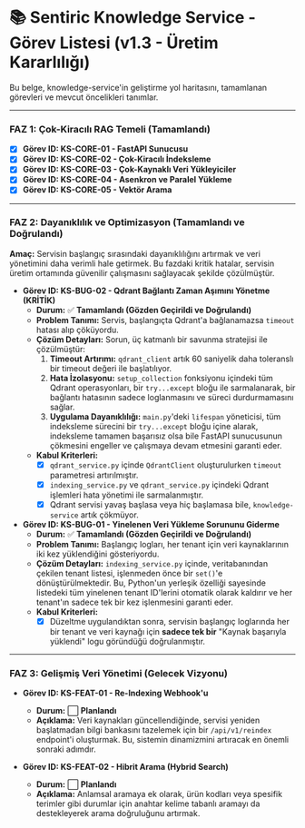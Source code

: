 # 📚 Sentiric Knowledge Service - Görev Listesi (v1.3 - Üretim Kararlılığı)

Bu belge, knowledge-service'in geliştirme yol haritasını, tamamlanan görevleri ve mevcut öncelikleri tanımlar.

---

### **FAZ 1: Çok-Kiracılı RAG Temeli (Tamamlandı)**

-   [x] **Görev ID: KS-CORE-01 - FastAPI Sunucusu**
-   [x] **Görev ID: KS-CORE-02 - Çok-Kiracılı İndeksleme**
-   [x] **Görev ID: KS-CORE-03 - Çok-Kaynaklı Veri Yükleyiciler**
-   [x] **Görev ID: KS-CORE-04 - Asenkron ve Paralel Yükleme**
-   [x] **Görev ID: KS-CORE-05 - Vektör Arama**

---

### **FAZ 2: Dayanıklılık ve Optimizasyon (Tamamlandı ve Doğrulandı)**

**Amaç:** Servisin başlangıç sırasındaki dayanıklılığını artırmak ve veri yönetimini daha verimli hale getirmek. Bu fazdaki kritik hatalar, servisin üretim ortamında güvenilir çalışmasını sağlayacak şekilde çözülmüştür.

-   **Görev ID: KS-BUG-02 - Qdrant Bağlantı Zaman Aşımını Yönetme (KRİTİK)**
    -   **Durum:** ✅ **Tamamlandı (Gözden Geçirildi ve Doğrulandı)**
    -   **Problem Tanımı:** Servis, başlangıçta Qdrant'a bağlanamazsa `timeout` hatası alıp çöküyordu.
    -   **Çözüm Detayları:** Sorun, üç katmanlı bir savunma stratejisi ile çözülmüştür:
        1.  **Timeout Artırımı:** `qdrant_client` artık 60 saniyelik daha toleranslı bir timeout değeri ile başlatılıyor.
        2.  **Hata İzolasyonu:** `setup_collection` fonksiyonu içindeki tüm Qdrant operasyonları, bir `try...except` bloğu ile sarmalanarak, bir bağlantı hatasının sadece loglanmasını ve süreci durdurmamasını sağlar.
        3.  **Uygulama Dayanıklılığı:** `main.py`'deki `lifespan` yöneticisi, tüm indeksleme sürecini bir `try...except` bloğu içine alarak, indeksleme tamamen başarısız olsa bile FastAPI sunucusunun çökmesini engeller ve çalışmaya devam etmesini garanti eder.
    -   **Kabul Kriterleri:**
        -   [x] `qdrant_service.py` içinde `QdrantClient` oluşturulurken `timeout` parametresi artırılmıştır.
        -   [x] `indexing_service.py` ve `qdrant_service.py` içindeki Qdrant işlemleri hata yönetimi ile sarmalanmıştır.
        -   [x] Qdrant servisi yavaş başlasa veya hiç başlamasa bile, `knowledge-service` artık çökmüyor.

-   **Görev ID: KS-BUG-01 - Yinelenen Veri Yükleme Sorununu Giderme**
    -   **Durum:** ✅ **Tamamlandı (Gözden Geçirildi ve Doğrulandı)**
    -   **Problem Tanımı:** Başlangıç logları, her tenant için veri kaynaklarının iki kez yüklendiğini gösteriyordu.
    -   **Çözüm Detayları:** `indexing_service.py` içinde, veritabanından çekilen tenant listesi, işlenmeden önce bir `set()`'e dönüştürülmektedir. Bu, Python'un yerleşik özelliği sayesinde listedeki tüm yinelenen tenant ID'lerini otomatik olarak kaldırır ve her tenant'ın sadece tek bir kez işlenmesini garanti eder.
    -   **Kabul Kriterleri:**
        -   [x] Düzeltme uygulandıktan sonra, servisin başlangıç loglarında her bir tenant ve veri kaynağı için **sadece tek bir** "Kaynak başarıyla yüklendi" logu göründüğü doğrulanmıştır.

---

### **FAZ 3: Gelişmiş Veri Yönetimi (Gelecek Vizyonu)**

-   **Görev ID: KS-FEAT-01 - Re-Indexing Webhook'u**
    -   **Durum:** ⬜ **Planlandı**
    -   **Açıklama:** Veri kaynakları güncellendiğinde, servisi yeniden başlatmadan bilgi bankasını tazelemek için bir `/api/v1/reindex` endpoint'i oluşturmak. Bu, sistemin dinamizmini artıracak en önemli sonraki adımdır.

-   **Görev ID: KS-FEAT-02 - Hibrit Arama (Hybrid Search)**
    -   **Durum:** ⬜ **Planlandı**
    -   **Açıklama:** Anlamsal aramaya ek olarak, ürün kodları veya spesifik terimler gibi durumlar için anahtar kelime tabanlı aramayı da destekleyerek arama doğruluğunu artırmak.